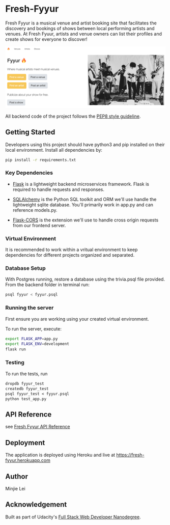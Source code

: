 # Fresh-Fyyur
Fresh Fyyur is a musical venue and artist booking site that facilitates the discovery and bookings of shows between local performing artists and venues. At Fresh Fyuur, artists and venue owners can list their profiles and create shows for everyone to discover!

![Fresh Fyyur](./fyyur.png)

All backend code of the project follows the [PEP8 style guideline](https://www.python.org/dev/peps/pep-0008/).
## Getting Started
Developers using this project should have python3 and pip installed on their local environment. Install all dependencies by:
```bash
pip install -r requirements.txt
```

### Key Dependencies

- [Flask](http://flask.pocoo.org/)  is a lightweight backend microservices framework. Flask is required to handle requests and responses.

- [SQLAlchemy](https://www.sqlalchemy.org/) is the Python SQL toolkit and ORM we'll use handle the lightweight sqlite database. You'll primarily work in app.py and can reference models.py. 

- [Flask-CORS](https://flask-cors.readthedocs.io/en/latest/#) is the extension we'll use to handle cross origin requests from our frontend server. 

### Virtual Environment 

It is recommended to work within a vritual environment to keep dependencies for different projects organized and separated.

### Database Setup
With Postgres running, restore a database using the trivia.psql file provided. From the backend folder in terminal run:
```bash
psql fyyur < fyyur.psql
```

### Running the server

First ensure you are working using your created virtual environment.

To run the server, execute:

```bash
export FLASK_APP=app.py
export FLASK_ENV=development
flask run
```

### Testing
To run the tests, run
```
dropdb fyyur_test
createdb fyyur_test
psql fyyur_test < fyyur.psql
python test_app.py
```

## API Reference
see [Fresh Fyyur API Reference](./API_Reference.md)

## Deployment
The application is deployed using Heroku and live at https://fresh-fyyur.herokuapp.com

## Author
Minjie Lei

## Acknowledgement
Built as part of Udacity's [Full Stack Web Developer Nanodegree](https://www.udacity.com/course/full-stack-web-developer-nanodegree--nd0044).